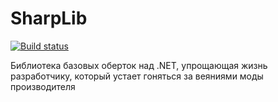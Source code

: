 SharpLib
========

[![Build status](https://ci.appveyor.com/api/projects/status/vicnydhrabh3vpru?svg=true)](https://ci.appveyor.com/project/kav-it/sharplib)

Библиотека базовых оберток над .NET, упрощающая жизнь разработчику, который устает гоняться за веяниями моды производителя
